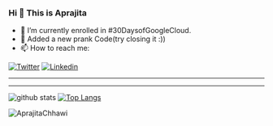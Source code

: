 ### Hi 👋 This is Aprajita

- 🌱 I’m currently enrolled in #30DaysofGoogleCloud.
- 💬 Added a new prank Code(try closing it :)) 
- 📫 How to reach me:

[![Twitter](https://img.shields.io/twitter/follow/AprajitaChhawi?style=social)](https://twitter.com/AprajitaChhawi/)  [![Linkedin](https://img.shields.io/badge/-LinkedIn-0073b1?style=social&logo=Linkedin&link=https://www.linkedin.com/in/aprajita-chhawi-a5584b176/)](https://www.linkedin.com/in/aprajita-chhawi-a5584b176/) 
_________________________________________________________________
_________________________________________________________________

 ![github stats](https://github-readme-stats.vercel.app/api?username=AprajitaChhawi&show_icons=true&count_private=true&include_all_commits=true)   [![Top Langs](https://github-readme-stats.vercel.app/api/top-langs/?username=AprajitaChhawi&layout=compact)](https://github.com/AprajitaChhawi/)     
 
 
 <img src="https://komarev.com/ghpvc/?username=AprajitaChhawi" alt="AprajitaChhawi" />
